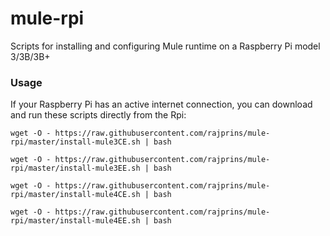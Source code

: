 # mule-rpi

Scripts for installing and configuring Mule runtime on a Raspberry Pi model 3/3B/3B+

### Usage
If your Raspberry Pi has an active internet connection, you can download and run these scripts directly from the Rpi:

```
wget -O - https://raw.githubusercontent.com/rajprins/mule-rpi/master/install-mule3CE.sh | bash
```

```
wget -O - https://raw.githubusercontent.com/rajprins/mule-rpi/master/install-mule3EE.sh | bash
```

```
wget -O - https://raw.githubusercontent.com/rajprins/mule-rpi/master/install-mule4CE.sh | bash
```

```
wget -O - https://raw.githubusercontent.com/rajprins/mule-rpi/master/install-mule4EE.sh | bash
```
